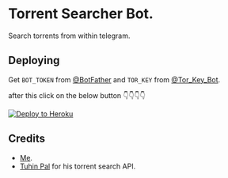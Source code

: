 # Torrent Searcher Bot.
Search torrents from within telegram.

## Deploying
Get `BOT_TOKEN` from [@BotFather](https://t.me/BotFather) and `TOR_KEY` from [@Tor_Key_Bot](https://t.me/Tor_Key_Bot).

after this click on the below button 👇👇👇👇
<p><a href="https://heroku.com/deploy"> <img src="https://www.herokucdn.com/deploy/button.svg" alt="Deploy to Heroku" /></a></p>

## Credits
- [Me](https://t.me/BotzHub).
- [Tuhin Pal](https://github.com/cachecleanerjeet) for his torrent search API.
